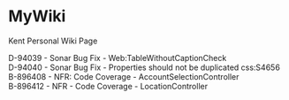 # MyWiki
Kent Personal Wiki Page

D-94039 - Sonar Bug Fix - Web:TableWithoutCaptionCheck <br>
D-94040 - Sonar Bug Fix - Properties should not be duplicated css:S4656 <br>
B-896408 - NFR: Code Coverage - AccountSelectionController <br>
B-896412 - NFR - Code Coverage - LocationController
